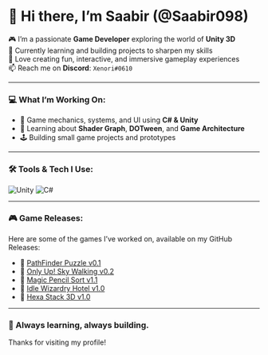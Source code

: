 # 👋 Hi there, I’m Saabir (@Saabir098)

🎮 I’m a passionate **Game Developer** exploring the world of **Unity 3D**  
🧠 Currently learning and building projects to sharpen my skills  
🚀 Love creating fun, interactive, and immersive gameplay experiences  
📫 Reach me on **Discord**: `Xenori#0610`

---

### 💻 What I’m Working On:
- 🔧 Game mechanics, systems, and UI using **C# & Unity**
- 🧪 Learning about **Shader Graph**, **DOTween**, and **Game Architecture**
- 🕹️ Building small game projects and prototypes

---

### 🛠️ Tools & Tech I Use:
![Unity](https://unity.com/?style=for-the-badge&logo=unity&logoColor=white)
![C#](https://learn.microsoft.com/en-us/dotnet/csharp/?style=for-the-badge&logo=c-sharp&logoColor=white)

---

### 🎮 Game Releases:
Here are some of the games I’ve worked on, available on my GitHub Releases:

- 🔗 [PathFinder Puzzle v0.1](https://github.com/Saabir098/Games-Worked-On/releases/tag/PathFinderV0.1)
- 🔗 [Only Up! Sky Walking v0.2](https://github.com/Saabir098/Games-Worked-On/releases/tag/OnlyUp!SkyWalkingV0.2)
- 🔗 [Magic Pencil Sort v1.1](https://github.com/Saabir098/Games-Worked-On/releases/tag/MagicPencilSortv1.1)
- 🔗 [Idle Wizardry Hotel v1.0](https://github.com/Saabir098/Games-Worked-On/releases/tag/IdleWizardryHotel-v1.0)
- 🔗 [Hexa Stack 3D v1.0](https://github.com/Saabir098/Games-Worked-On/releases/tag/HexaStack3Dv1.0)

---

### 🌱 Always learning, always building.
Thanks for visiting my profile!

<!---
Saabir098/Saabir098 is a ✨ special ✨ repository because its `README.md` (this file) appears on your GitHub profile.
You can click the Preview link to take a look at your changes.
--->



